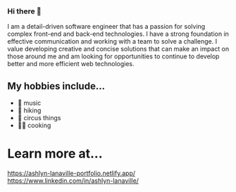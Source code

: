 ### Hi there 👋
I am a detail-driven software engineer that has a passion for solving complex front-end and back-end technologies. I have a strong foundation
in effective communication and working with a team to solve a challenge. I value developing creative and concise solutions that can make an
impact on those around me and am looking for opportunities to continue to develop better and more efficient web technologies.

## My hobbies include...
- 🎼 music
- 🌲 hiking
- 🎪 circus things
- 🧑‍🍳 cooking

# Learn more at...
https://ashlyn-lanaville-portfolio.netlify.app/
https://www.linkedin.com/in/ashlyn-lanaville/
